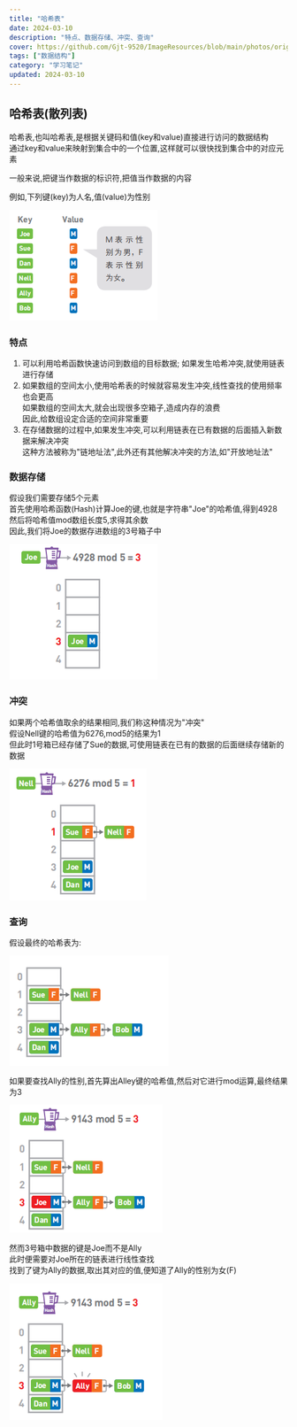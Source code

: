 ```yaml
---
title: "哈希表"
date: 2024-03-10
description: "特点、数据存储、冲突、查询"
cover: https://github.com/Gjt-9520/ImageResources/blob/main/photos/original/Ximage24.jpg?raw=true
tags: ["数据结构"]
category: "学习笔记"
updated: 2024-03-10
---
```


## 哈希表(散列表)

哈希表,也叫哈希表,是根据关键码和值(key和value)直接进行访问的数据结构         
通过key和value来映射到集合中的一个位置,这样就可以很快找到集合中的对应元素

一般来说,把键当作数据的标识符,把值当作数据的内容

例如,下列键(key)为人名,值(value)为性别

![哈希表](../images/散列表.png)

### 特点

1. 可以利用哈希函数快速访问到数组的目标数据; 如果发生哈希冲突,就使用链表进行存储
2. 如果数组的空间太小,使用哈希表的时候就容易发生冲突,线性查找的使用频率也会更高              
如果数组的空间太大,就会出现很多空箱子,造成内存的浪费                 
因此,给数组设定合适的空间非常重要
3. 在存储数据的过程中,如果发生冲突,可以利用链表在已有数据的后面插入新数据来解决冲突         
这种方法被称为"链地址法",此外还有其他解决冲突的方法,如"开放地址法"       

### 数据存储

假设我们需要存储5个元素        
首先使用哈希函数(Hash)计算Joe的键,也就是字符串"Joe"的哈希值,得到4928          
然后将哈希值mod数组长度5,求得其余数                 
因此,我们将Joe的数据存进数组的3号箱子中                  

![哈希表数据存储](../images/散列表数据存储.png)

### 冲突

如果两个哈希值取余的结果相同,我们称这种情况为"冲突"                         
假设Nell键的哈希值为6276,mod5的结果为1                 
但此时1号箱已经存储了Sue的数据,可使用链表在已有的数据的后面继续存储新的数据          

![哈希表冲突](../images/散列表冲突.png)

### 查询

假设最终的哈希表为: 

![哈希表查询1](../images/散列表查询1.png)

如果要查找Ally的性别,首先算出Alley键的哈希值,然后对它进行mod运算,最终结果为3  

![哈希表查询2](../images/散列表查询2.png)

然而3号箱中数据的键是Joe而不是Ally               
此时便需要对Joe所在的链表进行线性查找                  
找到了键为Ally的数据,取出其对应的值,便知道了Ally的性别为女(F)

![哈希表查询3](../images/散列表查询3.png)